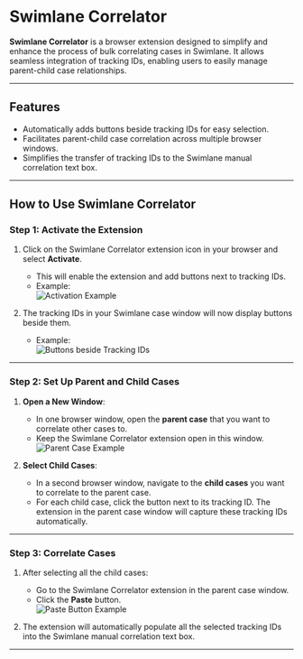 # **Swimlane Correlator**

**Swimlane Correlator** is a browser extension designed to simplify and enhance the process of bulk correlating cases in Swimlane. It allows seamless integration of tracking IDs, enabling users to easily manage parent-child case relationships.

---

## **Features**
- Automatically adds buttons beside tracking IDs for easy selection.
- Facilitates parent-child case correlation across multiple browser windows.
- Simplifies the transfer of tracking IDs to the Swimlane manual correlation text box.

---

## **How to Use Swimlane Correlator**

### **Step 1: Activate the Extension**
1. Click on the Swimlane Correlator extension icon in your browser and select **Activate**.
   - This will enable the extension and add buttons next to tracking IDs.
   - Example:  
     ![Activation Example](https://github.com/user-attachments/assets/7f55173e-9999-471d-a59a-13de866009cb)

2. The tracking IDs in your Swimlane case window will now display buttons beside them.  
   - Example:  
     ![Buttons beside Tracking IDs](https://github.com/user-attachments/assets/b33197fe-d29d-4113-988c-1bb7c8e0080f)

---

### **Step 2: Set Up Parent and Child Cases**
1. **Open a New Window**:
   - In one browser window, open the **parent case** that you want to correlate other cases to.
   - Keep the Swimlane Correlator extension open in this window.  
     ![Parent Case Example](https://github.com/user-attachments/assets/dbaa2b0f-f9e7-4ccf-97ad-5a3cbe5fe3e5)

2. **Select Child Cases**:
   - In a second browser window, navigate to the **child cases** you want to correlate to the parent case.
   - For each child case, click the button next to its tracking ID. The extension in the parent case window will capture these tracking IDs automatically.

---

### **Step 3: Correlate Cases**
1. After selecting all the child cases:
   - Go to the Swimlane Correlator extension in the parent case window.
   - Click the **Paste** button.  
     ![Paste Button Example](https://github.com/user-attachments/assets/5667d06f-885a-4895-a51c-99699a731ce5)

2. The extension will automatically populate all the selected tracking IDs into the Swimlane manual correlation text box.

---

